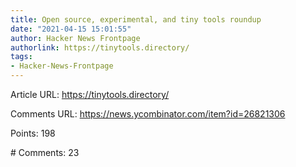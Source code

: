 ```yaml
---
title: Open source, experimental, and tiny tools roundup
date: "2021-04-15 15:01:55"
author: Hacker News Frontpage
authorlink: https://tinytools.directory/
tags:
- Hacker-News-Frontpage
---
```


<p>Article URL: <a href="https://tinytools.directory/">https://tinytools.directory/</a></p>
<p>Comments URL: <a href="https://news.ycombinator.com/item?id=26821306">https://news.ycombinator.com/item?id=26821306</a></p>
<p>Points: 198</p>
<p># Comments: 23</p>
